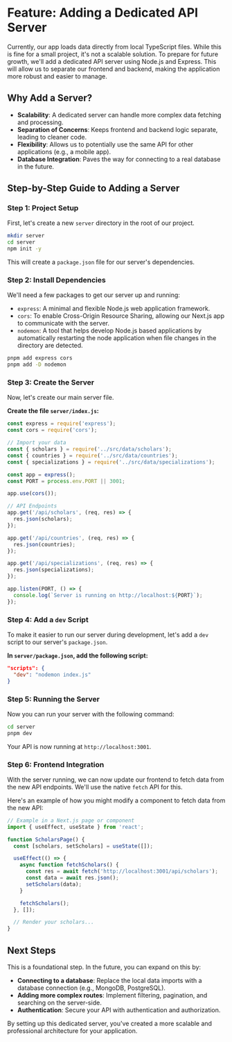 # Feature: Adding a Dedicated API Server

Currently, our app loads data directly from local TypeScript files. While this is fine for a small project, it's not a scalable solution. To prepare for future growth, we'll add a dedicated API server using Node.js and Express. This will allow us to separate our frontend and backend, making the application more robust and easier to manage.

## Why Add a Server?

- **Scalability**: A dedicated server can handle more complex data fetching and processing.
- **Separation of Concerns**: Keeps frontend and backend logic separate, leading to cleaner code.
- **Flexibility**: Allows us to potentially use the same API for other applications (e.g., a mobile app).
- **Database Integration**: Paves the way for connecting to a real database in the future.

## Step-by-Step Guide to Adding a Server

### Step 1: Project Setup

First, let's create a new `server` directory in the root of our project.

```bash
mkdir server
cd server
npm init -y
```

This will create a `package.json` file for our server's dependencies.

### Step 2: Install Dependencies

We'll need a few packages to get our server up and running:

- `express`: A minimal and flexible Node.js web application framework.
- `cors`: To enable Cross-Origin Resource Sharing, allowing our Next.js app to communicate with the server.
- `nodemon`: A tool that helps develop Node.js based applications by automatically restarting the node application when file changes in the directory are detected.

```bash
pnpm add express cors
pnpm add -D nodemon
```

### Step 3: Create the Server

Now, let's create our main server file.

**Create the file `server/index.js`:**
```javascript
const express = require('express');
const cors = require('cors');

// Import your data
const { scholars } = require('../src/data/scholars');
const { countries } = require('../src/data/countries');
const { specializations } = require('../src/data/specializations');

const app = express();
const PORT = process.env.PORT || 3001;

app.use(cors());

// API Endpoints
app.get('/api/scholars', (req, res) => {
  res.json(scholars);
});

app.get('/api/countries', (req, res) => {
  res.json(countries);
});

app.get('/api/specializations', (req, res) => {
  res.json(specializations);
});

app.listen(PORT, () => {
  console.log(`Server is running on http://localhost:${PORT}`);
});
```

### Step 4: Add a `dev` Script

To make it easier to run our server during development, let's add a `dev` script to our server's `package.json`.

**In `server/package.json`, add the following script:**
```json
"scripts": {
  "dev": "nodemon index.js"
}
```

### Step 5: Running the Server

Now you can run your server with the following command:

```bash
cd server
pnpm dev
```

Your API is now running at `http://localhost:3001`.

### Step 6: Frontend Integration

With the server running, we can now update our frontend to fetch data from the new API endpoints. We'll use the native `fetch` API for this.

Here's an example of how you might modify a component to fetch data from the new API:

```typescript
// Example in a Next.js page or component
import { useEffect, useState } from 'react';

function ScholarsPage() {
  const [scholars, setScholars] = useState([]);

  useEffect(() => {
    async function fetchScholars() {
      const res = await fetch('http://localhost:3001/api/scholars');
      const data = await res.json();
      setScholars(data);
    }

    fetchScholars();
  }, []);

  // Render your scholars...
}
```

## Next Steps

This is a foundational step. In the future, you can expand on this by:

- **Connecting to a database**: Replace the local data imports with a database connection (e.g., MongoDB, PostgreSQL).
- **Adding more complex routes**: Implement filtering, pagination, and searching on the server-side.
- **Authentication**: Secure your API with authentication and authorization.

By setting up this dedicated server, you've created a more scalable and professional architecture for your application.
